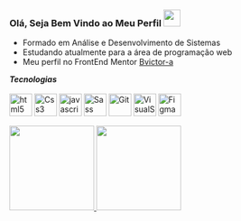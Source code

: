 ### Olá, Seja Bem Vindo ao Meu Perfil <img src="https://raw.githubusercontent.com/kaueMarques/kaueMarques/master/hi.gif" height="30px">
- Formado em Análise e Desenvolvimento de Sistemas
- Estudando atualmente para a área de programação web 
- Meu perfil no FrontEnd Mentor [Bvictor-a](https://www.frontendmentor.io/profile/bvictor-a)

<!--
**Bruno-VR/BRUNO-VR** is a ✨ _special_ ✨ repository because its `README.md` (this file) appears on your GitHub profile.-->
  <div style="display: inline_block">
    <em><strong>Tecnologias</strong></em>
    
  </div>
  <br>
  <div style="display: inline_block">
  <img align="center" alt="html5" height="40" width="40" src="https://user-images.githubusercontent.com/25181517/192158954-f88b5814-d510-4564-b285-dff7d6400dad.png">
  <img align="center" alt="Css3" height="40" width="40" src="https://user-images.githubusercontent.com/25181517/183898674-75a4a1b1-f960-4ea9-abcb-637170a00a75.png">
  <img align="center" alt="javascript" height="40" width="40" src="https://user-images.githubusercontent.com/25181517/117447155-6a868a00-af3d-11eb-9cfe-245df15c9f3f.png">
  <img align="center" alt="Sass" height="40" width="40" src="https://user-images.githubusercontent.com/25181517/192158956-48192682-23d5-4bfc-9dfb-6511ade346bc.png">
  <img align="center" alt="Git" height="40" width="40" src="https://user-images.githubusercontent.com/25181517/192108372-f71d70ac-7ae6-4c0d-8395-51d8870c2ef0.png">
  <img align="center" alt="VisualStudioCode" height="40" width="40" src="https://user-images.githubusercontent.com/25181517/192108891-d86b6220-e232-423a-bf5f-90903e6887c3.png">
  <img align="center" alt="Figma" height="40" width="40" src="https://user-images.githubusercontent.com/25181517/189715289-df3ee512-6eca-463f-a0f4-c10d94a06b2f.png">
</div>
<br>
<div align="left">
  <a href="https://github.com/bvictor-a">
  <img height="150em" src="https://github-readme-stats.vercel.app/api?username=bvictor-a&show_icons=true&theme=radical&include_all_commits=true&count_private=true"/>
  <img height="150em" src="https://github-readme-stats.vercel.app/api/top-langs/?username=bvictor-a&layout=compact&langs_count=7&theme=radical"/>
</div>
